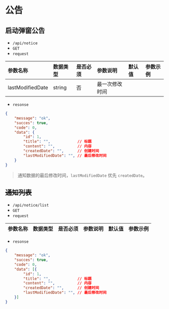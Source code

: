 # 公告
## 启动弹窗公告
- `/api/notice`
- `GET`
- `request`

| 参数名称 | 数据类型 | 是否必须 |参数说明|默认值|参数示例|
| :-----| :---- | :---- | :---- | :---- | :---- |
|lastModifiedDate|string|否|最一次修改时间|||

- `resonse`
```json
{
    "message": "ok",
    "succes": true,
    "code": 0,
    "data": {
        "id": 1,
        "title": "",            // 标题
        "content": "",          // 内容
        "createdDate": "",      // 创建时间
        "lastModifiedDate": "", // 最后修改时间
    }
}
```
> 通知数据的最后修改时间，`lastModifiedDate` 优先 `createdDate`。

## ~~通知列表~~
- `/api/notice/list`
- `GET`
- `request`

| 参数名称 | 数据类型 | 是否必须 |参数说明|默认值|参数示例|
| :-----| :---- | :---- | :---- | :---- | :---- |

- `resonse`
```json
{
    "message": "ok",
    "succes": true,
    "code": 0,
    "data": [{
        "id": 1,
        "title": "",            // 标题
        "content": "",          // 内容
        "createdDate": "",      // 创建时间
        "lastModifiedDate": "", // 最后修改时间
    }]
}
```